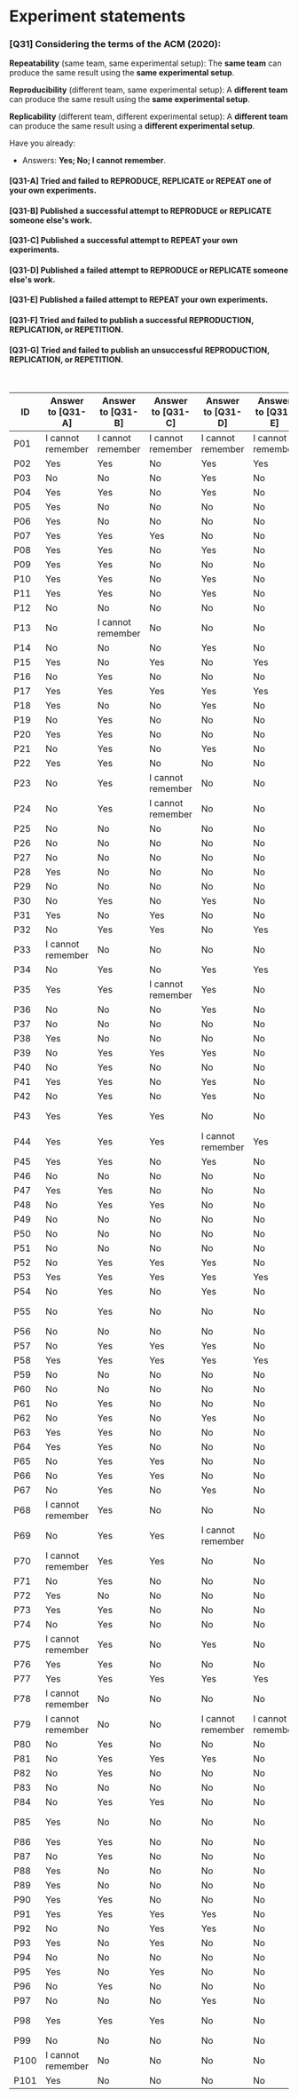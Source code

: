 # Experiment statements

### [Q31] Considering the terms of the ACM (2020):

**Repeatability** (same team, same experimental setup): The **same team** can produce the same result using the **same experimental setup**.

**Reproducibility** (different team, same experimental setup): A **different team** can produce the same result using the **same experimental setup**.

**Replicability** (different team, different experimental setup): A **different team** can produce the same result using a **different experimental setup**.

Have you already:

- Answers: **Yes; No; I cannot remember**.

#### [Q31-A] Tried and failed to REPRODUCE, REPLICATE or REPEAT one of your own experiments.

#### [Q31-B] Published a successful attempt to REPRODUCE or REPLICATE someone else's work.

#### [Q31-C] Published a successful attempt to REPEAT your own experiments.

#### [Q31-D] Published a failed attempt to REPRODUCE or REPLICATE someone else's work.

#### [Q31-E] Published a failed attempt to REPEAT your own experiments.

#### [Q31-F] Tried and failed to publish a successful REPRODUCTION, REPLICATION, or REPETITION.

#### [Q31-G] Tried and failed to publish an unsuccessful REPRODUCTION, REPLICATION, or REPETITION.

<br>

| ID   | Answer to [Q31-A] | Answer to [Q31-B] | Answer to [Q31-C] | Answer to [Q31-D] | Answer to [Q31-E] | Answer to [Q31-F] | Answer to [Q31-G] |
| ---- | ----------------- | ----------------- | ----------------- | ----------------- | ----------------- | ----------------- | ----------------- |
| P01  | I cannot remember | I cannot remember | I cannot remember | I cannot remember | I cannot remember | I cannot remember | I cannot remember |
| P02  | Yes               | Yes               | No                | Yes               | Yes               | No                | No                |
| P03  | No                | No                | No                | Yes               | No                | No                | No                |
| P04  | Yes               | Yes               | No                | Yes               | No                | No                | No                |
| P05  | Yes               | No                | No                | No                | No                | No                | No                |
| P06  | Yes               | No                | No                | No                | No                | No                | No                |
| P07  | Yes               | Yes               | Yes               | No                | No                | Yes               | Yes               |
| P08  | Yes               | Yes               | No                | Yes               | No                | Yes               | Yes               |
| P09  | Yes               | Yes               | No                | No                | No                | No                | No                |
| P10  | Yes               | Yes               | No                | Yes               | No                | No                | No                |
| P11  | Yes               | Yes               | No                | Yes               | No                | No                | No                |
| P12  | No                | No                | No                | No                | No                | No                | No                |
| P13  | No                | I cannot remember | No                | No                | No                | No                | No                |
| P14  | No                | No                | No                | Yes               | No                | No                | Yes               |
| P15  | Yes               | No                | Yes               | No                | Yes               | Yes               | No                |
| P16  | No                | Yes               | No                | No                | No                | No                | No                |
| P17  | Yes               | Yes               | Yes               | Yes               | Yes               | No                | No                |
| P18  | Yes               | No                | No                | Yes               | No                | No                | No                |
| P19  | No                | Yes               | No                | No                | No                | Yes               | No                |
| P20  | Yes               | Yes               | No                | No                | No                | No                | Yes               |
| P21  | No                | Yes               | No                | Yes               | No                | No                | Yes               |
| P22  | Yes               | Yes               | No                | No                | No                | No                | No                |
| P23  | No                | Yes               | I cannot remember | No                | No                | No                | No                |
| P24  | No                | Yes               | I cannot remember | No                | No                | I cannot remember | I cannot remember |
| P25  | No                | No                | No                | No                | No                | No                | No                |
| P26  | No                | No                | No                | No                | No                | No                | No                |
| P27  | No                | No                | No                | No                | No                | No                | No                |
| P28  | Yes               | No                | No                | No                | No                | No                | No                |
| P29  | No                | No                | No                | No                | No                | No                | No                |
| P30  | No                | Yes               | No                | Yes               | No                | No                | No                |
| P31  | Yes               | No                | Yes               | No                | No                | No                | No                |
| P32  | No                | Yes               | Yes               | No                | Yes               | No                | No                |
| P33  | I cannot remember | No                | No                | No                | No                | No                | No                |
| P34  | No                | Yes               | No                | Yes               | Yes               | No                | Yes               |
| P35  | Yes               | Yes               | I cannot remember | Yes               | No                | No                | No                |
| P36  | No                | No                | No                | Yes               | No                | No                | No                |
| P37  | No                | No                | No                | No                | No                | No                | No                |
| P38  | Yes               | No                | No                | No                | No                | Yes               | No                |
| P39  | No                | Yes               | Yes               | Yes               | No                | Yes               | No                |
| P40  | No                | Yes               | No                | No                | No                | No                | No                |
| P41  | Yes               | Yes               | No                | Yes               | No                | Yes               | No                |
| P42  | No                | Yes               | No                | Yes               | No                | No                | No                |
| P43  | Yes               | Yes               | Yes               | No                | No                | Yes               | I cannot remember |
| P44  | Yes               | Yes               | Yes               | I cannot remember | Yes               | I cannot remember | I cannot remember |
| P45  | Yes               | Yes               | No                | Yes               | No                | No                | No                |
| P46  | No                | No                | No                | No                | No                | No                | No                |
| P47  | Yes               | Yes               | No                | No                | No                | Yes               | No                |
| P48  | No                | Yes               | Yes               | No                | No                | Yes               | No                |
| P49  | No                | No                | No                | No                | No                | No                | No                |
| P50  | No                | No                | No                | No                | No                | No                | No                |
| P51  | No                | No                | No                | No                | No                | No                | No                |
| P52  | No                | Yes               | Yes               | Yes               | No                | No                | No                |
| P53  | Yes               | Yes               | Yes               | Yes               | Yes               | Yes               | Yes               |
| P54  | No                | Yes               | No                | Yes               | No                | No                | No                |
| P55  | No                | Yes               | No                | No                | No                | I cannot remember | I cannot remember |
| P56  | No                | No                | No                | No                | No                | No                | No                |
| P57  | No                | Yes               | Yes               | Yes               | No                | No                | No                |
| P58  | Yes               | Yes               | Yes               | Yes               | Yes               | Yes               | No                |
| P59  | No                | No                | No                | No                | No                | No                | No                |
| P60  | No                | No                | No                | No                | No                | No                | No                |
| P61  | No                | Yes               | No                | No                | No                | No                | No                |
| P62  | No                | Yes               | No                | Yes               | No                | Yes               | No                |
| P63  | Yes               | Yes               | No                | No                | No                | No                | No                |
| P64  | Yes               | Yes               | No                | No                | No                | No                | No                |
| P65  | No                | Yes               | Yes               | No                | No                | No                | No                |
| P66  | No                | Yes               | Yes               | No                | No                | No                | No                |
| P67  | No                | Yes               | No                | Yes               | No                | No                | No                |
| P68  | I cannot remember | Yes               | No                | No                | No                | No                | No                |
| P69  | No                | Yes               | Yes               | I cannot remember | No                | No                | No                |
| P70  | I cannot remember | Yes               | Yes               | No                | No                | Yes               | Yes               |
| P71  | No                | Yes               | No                | No                | No                | Yes               | No                |
| P72  | Yes               | No                | No                | No                | No                | No                | No                |
| P73  | Yes               | Yes               | No                | No                | No                | No                | No                |
| P74  | No                | Yes               | No                | No                | No                | No                | No                |
| P75  | I cannot remember | Yes               | No                | Yes               | No                | No                | Yes               |
| P76  | Yes               | Yes               | No                | No                | No                | Yes               | Yes               |
| P77  | Yes               | Yes               | Yes               | Yes               | Yes               | No                | No                |
| P78  | I cannot remember | No                | No                | No                | No                | I cannot remember | I cannot remember |
| P79  | I cannot remember | No                | No                | I cannot remember | I cannot remember | No                | No                |
| P80  | No                | Yes               | No                | No                | No                | No                | No                |
| P81  | No                | Yes               | Yes               | Yes               | No                | Yes               | Yes               |
| P82  | No                | Yes               | No                | No                | No                | No                | No                |
| P83  | No                | No                | No                | No                | No                | No                | No                |
| P84  | No                | Yes               | Yes               | No                | No                | Yes               | No                |
| P85  | Yes               | No                | No                | No                | No                | I cannot remember | I cannot remember |
| P86  | Yes               | Yes               | No                | No                | No                | Yes               | No                |
| P87  | No                | Yes               | No                | No                | No                | No                | No                |
| P88  | Yes               | No                | No                | No                | No                | No                | No                |
| P89  | Yes               | No                | No                | No                | No                | No                | No                |
| P90  | Yes               | Yes               | No                | No                | No                | Yes               | No                |
| P91  | Yes               | Yes               | Yes               | Yes               | No                | No                | No                |
| P92  | No                | No                | Yes               | Yes               | No                | No                | No                |
| P93  | Yes               | No                | Yes               | No                | No                | Yes               | Yes               |
| P94  | No                | No                | No                | No                | No                | No                | No                |
| P95  | Yes               | No                | Yes               | No                | No                | No                | No                |
| P96  | No                | Yes               | No                | No                | No                | No                | No                |
| P97  | No                | No                | No                | Yes               | No                | No                | No                |
| P98  | Yes               | Yes               | Yes               | No                | No                | Yes               | I cannot remember |
| P99  | No                | No                | No                | No                | No                | No                | No                |
| P100 | I cannot remember | No                | No                | No                | No                | No                | No                |
| P101 | Yes               | No                | No                | No                | No                | No                | No                |







